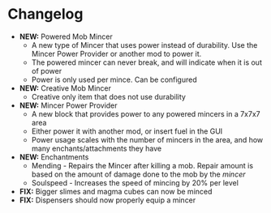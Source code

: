 Changelog
=========

- **NEW:** Powered Mob Mincer
    - A new type of Mincer that uses power instead of durability. Use the Mincer Power Provider or another mod to power it.
    - The powered mincer can never break, and will indicate when it is out of power
    - Power is only used per mince. Can be configured
- **NEW:** Creative Mob Mincer
  - Creative only item that does not use durability
- **NEW:** Mincer Power Provider
    - A new block that provides power to any powered mincers in a 7x7x7 area
    - Either power it with another mod, or insert fuel in the GUI
    - Power usage scales with the number of mincers in the area, and how many enchants/attachments they have
- **NEW:** Enchantments
    - Mending - Repairs the Mincer after killing a mob. Repair amount is based on the amount of damage done to the mob by the *mincer*
    - Soulspeed - Increases the speed of mincing by 20% per level
- **FIX:** Bigger slimes and magma cubes can now be minced
- **FIX:** Dispensers should now properly equip a mincer